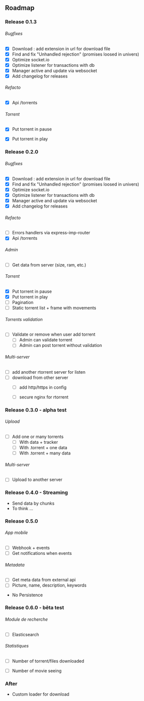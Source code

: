 ## Roadmap

### Release 0.1.3

###### Bugfixes

* [x] Download : add extension in url for download file
* [x] Find and fix "Unhandled rejection" (promises loosed in univers)
* [x] Optimize socket.io
* [x] Optimize listener for transactions with db
* [x] Manager active and update via websocket
* [x] Add changelog for releases

###### Refacto
* [x] Api /torrents

###### Torrent
* [x] Put torrent in pause
* [x] Put torrent in play


### Release 0.2.0

###### Bugfixes

* [x] Download : add extension in url for download file
* [x] Find and fix "Unhandled rejection" (promises loosed in univers)
* [x] Optimize socket.io
* [x] Optimize listener for transactions with db
* [x] Manager active and update via websocket
* [x] Add changelog for releases

###### Refacto
* [ ] Errors handlers via express-imp-router
* [x] Api /torrents

###### Admin
* [ ] Get data from server (size, ram, etc.)

###### Torrent
* [x] Put torrent in pause
* [x] Put torrent in play
* [ ] Pagination
* [ ] Static torrent list + frame with movements 

###### Torrents validation
* [ ] Validate or remove when user add torrent
  * [ ] Admin can validate torrent
  * [ ] Admin can post torrent without validation

###### Multi-server

* [ ] add another rtorrent server for listen
* [ ] download from other server
  * [ ] add http/https in config
  * [ ] secure nginx for rtorrent


### Release 0.3.0 - alpha test

###### Upload
* [ ] Add one or many torrents
  * [ ] With data + tracker
  * [ ] With .torrent + one data
  * [ ] With .torrent + many data

###### Multi-server
* [ ] Upload to another server



### Release 0.4.0 - Streaming
* Send data by chunks
* To think ...


### Release 0.5.0

###### App mobile
* [ ] Webhook + events
* [ ] Get notifications when events

###### Metadata
* [ ] Get meta data from external api
* [ ] Picture, name, description, keywords
* No Persistence


### Release 0.6.0  - bêta test

###### Module de recherche

* [ ] Elasticsearch 


###### Statistiques

* [ ] Number of torrent/files downloaded
* [ ] Number of movie seeing


### After

* Custom loader for download